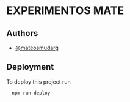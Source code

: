 # EXPERIMENTOS MATE


## Authors

- [@mateosmudarg](https://github.com/mateosmudarg)


## Deployment

To deploy this project run

```bash
  npm run deploy
```


